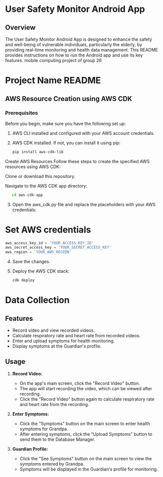 # User Safety Monitor Android App

## Overview
The User Safety Monitor Android App is designed to enhance the safety and well-being of vulnerable individuals, particularly the elderly, by providing real-time monitoring and health data management. This README provides instructions on how to run the Android app and use its key features.
mobile computing project of group 26
# Project Name README

## AWS Resource Creation using AWS CDK

### Prerequisites

Before you begin, make sure you have the following set up:

1. AWS CLI installed and configured with your AWS account credentials.

2. AWS CDK installed. If not, you can install it using pip:

   ```bash
   pip install aws-cdk-lib
Create AWS Resources
Follow these steps to create the specified AWS resources using AWS CDK:

Clone or download this repository.

Navigate to the AWS CDK app directory:
 ```bash
    cd aws-cdk-app
```

3. Open the aws_cdk.py file and replace the placeholders with your AWS credentials:
# Set AWS credentials
```python
aws_access_key_id = 'YOUR_ACCESS_KEY_ID'
aws_secret_access_key = 'YOUR_SECRET_ACCESS_KEY'
aws_region = 'YOUR_AWS_REGION'
```
4. Save the changes.

5. Deploy the AWS CDK stack:
   ```bash
   cdk deploy

# Data Collection

## Features
- Record video and view recorded videos.
- Calculate respiratory rate and heart rate from recorded videos.
- Enter and upload symptoms for health monitoring.
- Display symptoms at the Guardian's profile.

## Usage
1. **Record Video:**
   - On the app's main screen, click the "Record Video" button.
   - The app will start recording the video, which can be viewed after recording.
   - Click the "Record Video" button again to calculate respiratory rate and heart rate from the recording.

2. **Enter Symptoms:**
   - Click the "Symptoms" button on the main screen to enter health symptoms for Grandpa.
   - After entering symptoms, click the "Upload Symptoms" button to send them to the Database Manager.

3. **Guardian Profile:**
   - Click the "See Symptoms" button on the main screen to view the symptoms entered by Grandpa.
   - Symptoms will be displayed in the Guardian's profile for monitoring.
